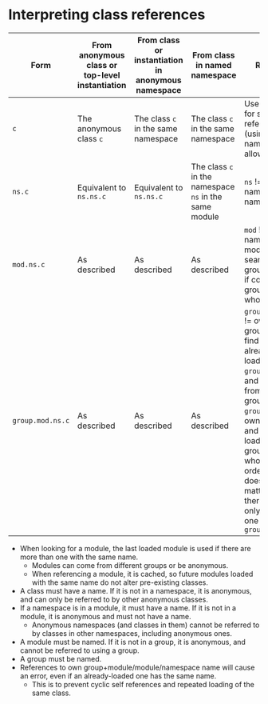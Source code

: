 # Interpreting class references

|Form|From anonymous class or top-level instantiation|From class or instantiation in anonymous namespace|From class in named namespace|Rules|
|---|---|---|---|---|
|`c`|The anonymous class `c`|The class `c` in the same namespace|The class `c` in the same namespace|Use `this` for self reference (using own name not allowed)|
|`ns.c`|Equivalent to `ns.ns.c`|Equivalent to `ns.ns.c`|The class `c` in the namespace `ns` in the same module|`ns` != own named namespace|
|`mod.ns.c`|As described|As described|As described|`mod` != own named module; search own group first if compiling group as a whole|
|`group.mod.ns.c`|As described|As described|As described|`group.mod` != own group.mod; find from already loaded `group` first, and then from own group if `group` == own group and loading group as a whole; order doesn't matter as there can only be one `group.mod`|

- When looking for a module, the last loaded module is used if there are more than one with the same name.
  - Modules can come from different groups or be anonymous.
  - When referencing a module, it is cached, so future modules loaded with the same name do not alter pre-existing classes.
- A class must have a name. If it is not in a namespace, it is anonymous, and can only be referred to by other anonymous classes.
- If a namespace is in a module, it must have a name. If it is not in a module, it is anonymous and must not have a name.
  - Anonymous namespaces (and classes in them) cannot be referred to by classes in other namespaces, including anonymous ones.
- A module must be named. If it is not in a group, it is anonymous, and cannot be referred to using a group.
- A group must be named.
- References to own group+module/module/namespace name will cause an error, even if an already-loaded one has the same name.
    - This is to prevent cyclic self references and repeated loading of the same class.
